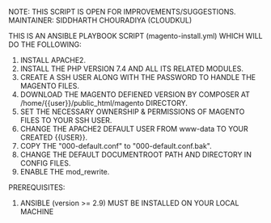 NOTE: THIS SCRIPT IS OPEN FOR IMPROVEMENTS/SUGGESTIONS.
MAINTAINER: SIDDHARTH CHOURADIYA (CLOUDKUL)


THIS IS AN ANSIBLE PLAYBOOK SCRIPT (magento-install.yml) WHICH WILL DO THE FOLLOWING:

1. INSTALL APACHE2.
2. INSTALL THE PHP VERSION 7.4 AND ALL ITS RELATED MODULES.
3. CREATE A SSH USER ALONG WITH THE PASSWORD TO HANDLE THE MAGENTO FILES.
4. DOWNLOAD THE MAGENTO DEFIENED VERSION BY COMPOSER AT /home/{{user}}/public_html/magento DIRECTORY.
5. SET THE NECESSARY OWNERSHIP & PERMISSIONS OF MAGENTO FILES TO YOUR SSH USER.
6. CHANGE THE APACHE2 DEFAULT USER FROM www-data TO YOUR  CREATED {{USER}}.
7. COPY THE "000-default.conf" to "000-default.conf.bak".
8. CHANGE THE DEFAULT DOCUMENTROOT PATH AND DIRECTORY IN CONFIG FILES.
9. ENABLE THE mod_rewrite.

PREREQUISITES:

1. ANSIBLE (version >= 2.9) MUST BE INSTALLED ON YOUR LOCAL MACHINE